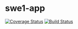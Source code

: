 # swe1-app
[![Coverage Status](https://coveralls.io/repos/github/adeldelvalle/swe1-app/badge.svg)](https://coveralls.io/github/adeldelvalle/swe1-app)
[![Build Status](https://app.travis-ci.com/adeldelvalle/swe1-app.svg?branch=main)](https://app.travis-ci.com/adeldelvalle/swe1-app)
